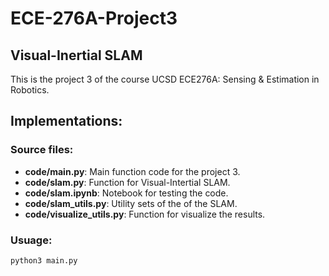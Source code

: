 # ECE-276A-Project3
## Visual-Inertial SLAM
This is the project 3 of the course UCSD ECE276A: Sensing & Estimation in Robotics.

## Implementations:

### Source files:
- **code/main.py**: Main function code for the project 3.
- **code/slam.py**: Function for Visual-Intertial SLAM.
- **code/slam.ipynb**: Notebook for testing the code.
- **code/slam_utils.py**: Utility sets of the of the SLAM.
- **code/visualize_utils.py**: Function for visualize the results.
    
### Usuage:
    python3 main.py
